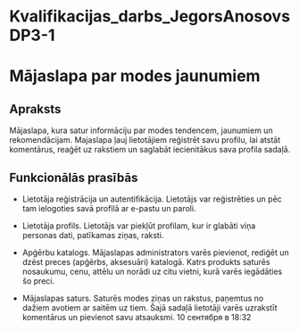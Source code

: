 # Kvalifikacijas_darbs_JegorsAnosovsDP3-1

# Mājaslapa par modes jaunumiem 

## Apraksts 
Mājaslapa, kura satur informāciju par modes tendencem, jaunumiem un rekomendācijam. Majaslapa ļauj lietotājiem reģistrēt savu profilu, lai atstāt komentārus, reaģēt uz rakstiem un saglabāt iecienitākus sava profila sadaļā. 
 

## Funkcionālās prasībās 

- Lietotāja reģistrācija un autentifikācija. Lietotājs var reģistrēties un pēc tam ielogoties savā profilā ar e-pastu un paroli.

- Lietotāja profils. Lietotājs var piekļūt profilam, kur ir glabāti viņa personas dati, patīkamas ziņas, raksti.

- Apģērbu katalogs. Mājaslapas administrators varēs pievienot, rediģēt un dzēst preces (apģērbs, aksesuāri) katalogā. Katrs produkts saturēs nosaukumu, cenu, attēlu un norādi uz citu vietni, kurā varēs iegādāties šo preci.

- Mājaslapas saturs. Saturēs modes ziņas un rakstus, paņemtus no dažiem avotiem ar saitēm uz tiem. Šajā sadaļā lietotāji varēs uzrakstīt komentārus un pievienot savu atsauksmi.
10 сентября в 18:32
